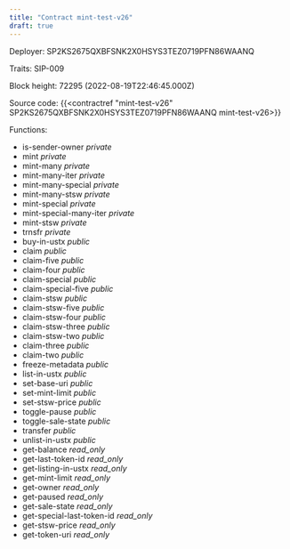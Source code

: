 ```yaml
---
title: "Contract mint-test-v26"
draft: true
---
```

Deployer: SP2KS2675QXBFSNK2X0HSYS3TEZ0719PFN86WAANQ

Traits:
SIP-009 



Block height: 72295 (2022-08-19T22:46:45.000Z)

Source code: {{<contractref "mint-test-v26" SP2KS2675QXBFSNK2X0HSYS3TEZ0719PFN86WAANQ mint-test-v26>}}

Functions:

* is-sender-owner _private_
* mint _private_
* mint-many _private_
* mint-many-iter _private_
* mint-many-special _private_
* mint-many-stsw _private_
* mint-special _private_
* mint-special-many-iter _private_
* mint-stsw _private_
* trnsfr _private_
* buy-in-ustx _public_
* claim _public_
* claim-five _public_
* claim-four _public_
* claim-special _public_
* claim-special-five _public_
* claim-stsw _public_
* claim-stsw-five _public_
* claim-stsw-four _public_
* claim-stsw-three _public_
* claim-stsw-two _public_
* claim-three _public_
* claim-two _public_
* freeze-metadata _public_
* list-in-ustx _public_
* set-base-uri _public_
* set-mint-limit _public_
* set-stsw-price _public_
* toggle-pause _public_
* toggle-sale-state _public_
* transfer _public_
* unlist-in-ustx _public_
* get-balance _read_only_
* get-last-token-id _read_only_
* get-listing-in-ustx _read_only_
* get-mint-limit _read_only_
* get-owner _read_only_
* get-paused _read_only_
* get-sale-state _read_only_
* get-special-last-token-id _read_only_
* get-stsw-price _read_only_
* get-token-uri _read_only_
